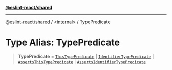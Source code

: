 [**@eslint-react/shared**](../../README.md)

***

[@eslint-react/shared](../../README.md) / [\<internal\>](../README.md) / TypePredicate

# Type Alias: TypePredicate

> **TypePredicate** = [`ThisTypePredicate`](../interfaces/ThisTypePredicate.md) \| [`IdentifierTypePredicate`](../interfaces/IdentifierTypePredicate.md) \| [`AssertsThisTypePredicate`](../interfaces/AssertsThisTypePredicate.md) \| [`AssertsIdentifierTypePredicate`](../interfaces/AssertsIdentifierTypePredicate.md)
